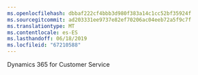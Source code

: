 ```yaml
---
ms.openlocfilehash: dbbaf222cf4bbb3d980f383a14c1cc52bf35924f
ms.sourcegitcommit: ad203331ee9737e82ef70206ac04eeb72a5f9c7f
ms.translationtype: MT
ms.contentlocale: es-ES
ms.lasthandoff: 06/18/2019
ms.locfileid: "67210588"
---
```

Dynamics 365 for Customer Service